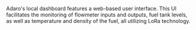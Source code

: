 Adaro's local dashboard features a web-based user interface. This UI facilitates the monitoring of flowmeter inputs and outputs, fuel tank levels, as well as temperature and density of the fuel, all utilizing LoRa technology.
